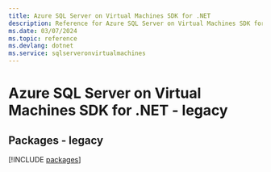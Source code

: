 ```yaml
---
title: Azure SQL Server on Virtual Machines SDK for .NET
description: Reference for Azure SQL Server on Virtual Machines SDK for .NET
ms.date: 03/07/2024
ms.topic: reference
ms.devlang: dotnet
ms.service: sqlserveronvirtualmachines
---
```

# Azure SQL Server on Virtual Machines SDK for .NET - legacy
## Packages - legacy
[!INCLUDE [packages](sql-server-on-virtual-machines-index.md)]